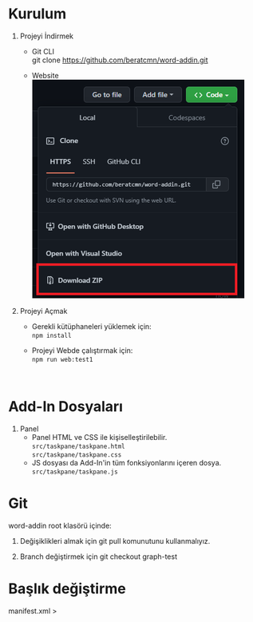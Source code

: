 # Kurulum

1. Projeyi İndirmek

   - Git CLI <br>
     git clone https://github.com/beratcmn/word-addin.git

   - Website <br>
     ![](/public/ss1.png)

2. Projeyi Açmak

   - Gerekli kütüphaneleri yüklemek için: <br>
     `npm install`

   - Projeyi Webde çalıştırmak için: <br>
     `npm run web:test1`

<br>

# Add-In Dosyaları

1. Panel
   - Panel HTML ve CSS ile kişiselleştirilebilir. <br>
     `src/taskpane/taskpane.html` <br>
     `src/taskpane/taskpane.css`
   - JS dosyası da Add-In'in tüm fonksiyonlarını içeren dosya. <br>
     `src/taskpane/taskpane.js`

# Git

word-addin root klasörü içinde:

1. Değişiklikleri almak için
   git pull komunutunu kullanmalıyız.

2. Branch değiştirmek için
   git checkout graph-test

# Başlık değiştirme

manifest.xml > <DisplayName DefaultValue="Objects"/>
